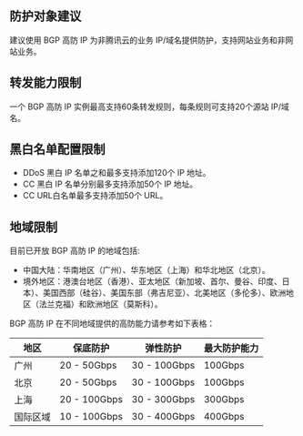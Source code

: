 ## 防护对象建议
建议使用 BGP 高防 IP 为非腾讯云的业务 IP/域名提供防护，支持网站业务和非网站业务。

## 转发能力限制
一个 BGP 高防 IP 实例最高支持60条转发规则，每条规则可支持20个源站 IP/域名。

## 黑白名单配置限制
- DDoS 黑白 IP 名单之和最多支持添加120个 IP 地址。
- CC 黑白 IP 名单分别最多支持添加50个 IP 地址。
- CC URL白名单最多支持添加50个 URL。

## 地域限制
目前已开放 BGP 高防 IP 的地域包括:
- 中国大陆：华南地区（广州）、华东地区（上海）和华北地区（北京）。
- 境外地区：港澳台地区（香港）、亚太地区（新加坡、首尔、曼谷、印度、日本）、美国西部（硅谷）、美国东部（弗吉尼亚）、北美地区（多伦多）、欧洲地区（法兰克福）和欧洲地区（莫斯科）。

BGP 高防 IP 在不同地域提供的高防能力请参考如下表格：

| 地区     | 保底防护     | 弹性防护     | 最大防护能力 |
| -------- | ------------ | ------------ | ------------ |
| 广州     | 20 - 50Gbps  | 30 - 100Gbps | 100Gbps      |
| 北京     | 20 - 50Gbps  | 30 - 100Gbps | 100Gbps      |
| 上海     | 20 - 100Gbps | 30 - 300Gbps | 300Gbps      |
| 国际区域 | 10 - 100Gbps | 30 - 400Gbps | 400Gbps      |
